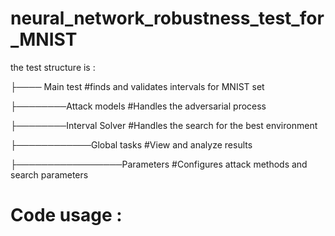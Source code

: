 # neural_network_robustness_test_for_MNIST

the test structure is :


├──── Main test                 #finds and validates intervals for MNIST set 
           
├────────Attack models          #Handles the adversarial process
               
├────────Interval Solver        #Handles the search for the best environment
                 
├────────────Global tasks       #View and analyze results
                  
├─────────────────Parameters    #Configures attack methods and search parameters 
            
# Code usage :


